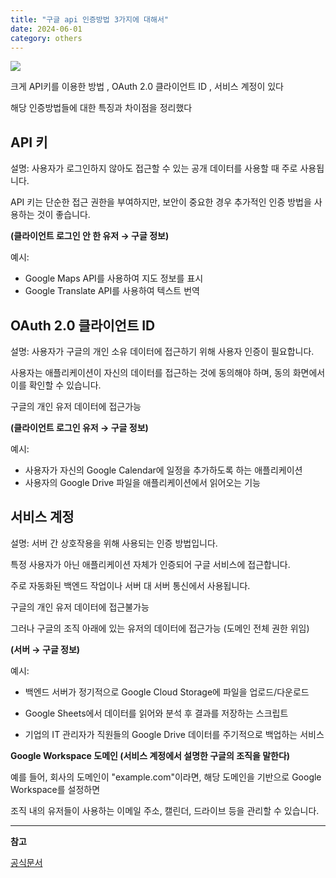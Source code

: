 ```yaml
---
title: "구글 api 인증방법 3가지에 대해서"
date: 2024-06-01
category: others
---
```


![](/storage/1717252040.jpg)

크게 API키를 이용한 방법 , OAuth 2.0 클라이언트 ID , 서비스 계정이 있다

해당 인증방법들에 대한 특징과 차이점을 정리했다

## API 키

설명: 사용자가 로그인하지 않아도 접근할 수 있는 공개 데이터를 사용할 때 주로 사용됩니다.

API 키는 단순한 접근 권한을 부여하지만, 보안이 중요한 경우 추가적인 인증 방법을 사용하는 것이 좋습니다.

**(클라이언트 로그인 안 한 유저 → 구글 정보)**

예시:

* Google Maps API를 사용하여 지도 정보를 표시
* Google Translate API를 사용하여 텍스트 번역

## OAuth 2.0 클라이언트 ID

설명: 사용자가 구글의 개인 소유 데이터에 접근하기 위해 사용자 인증이 필요합니다.

사용자는 애플리케이션이 자신의 데이터를 접근하는 것에 동의해야 하며, 동의 화면에서 이를 확인할 수 있습니다.

구글의 개인 유저 데이터에 접근가능

**(클라이언트 로그인 유저 → 구글 정보)**

예시:

* 사용자가 자신의 Google Calendar에 일정을 추가하도록 하는 애플리케이션
* 사용자의 Google Drive 파일을 애플리케이션에서 읽어오는 기능

## 서비스 계정

설명: 서버 간 상호작용을 위해 사용되는 인증 방법입니다.

특정 사용자가 아닌 애플리케이션 자체가 인증되어 구글 서비스에 접근합니다.

주로 자동화된 백엔드 작업이나 서버 대 서버 통신에서 사용됩니다.

구글의 개인 유저 데이터에 접근불가능

그러나 구글의 조직 아래에 있는 유저의 데이터에 접근가능 (도메인 전체 권한 위임)

**(서버 → 구글 정보)**

예시:

* 백엔드 서버가 정기적으로 Google Cloud Storage에 파일을 업로드/다운로드

* Google Sheets에서 데이터를 읽어와 분석 후 결과를 저장하는 스크립트
* 기업의 IT 관리자가 직원들의 Google Drive 데이터를 주기적으로 백업하는 서비스

**Google Workspace 도메인 (서비스 계정에서 설명한 구글의 조직을 말한다)**

예를 들어, 회사의 도메인이 "example.com"이라면, 해당 도메인을 기반으로 Google Workspace를 설정하면

조직 내의 유저들이 사용하는 이메일 주소, 캘린더, 드라이브 등을 관리할 수 있습니다.

---

**참고**

[공식문서]( https://developers.google.com/workspace/guides/auth-overview?hl=ko)
